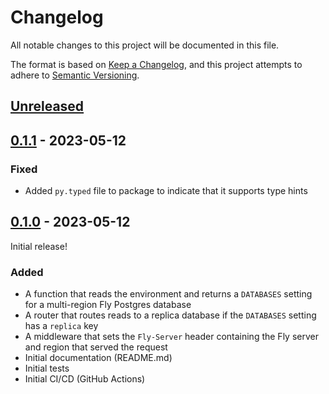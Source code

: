 # Changelog

All notable changes to this project will be documented in this file.

The format is based on [Keep a Changelog](https://keepachangelog.com/en/1.0.0/),
and this project attempts to adhere to [Semantic Versioning](https://semver.org/spec/v2.0.0.html).

## [Unreleased]

## [0.1.1] - 2023-05-12

### Fixed

- Added `py.typed` file to package to indicate that it supports type hints

## [0.1.0] - 2023-05-12

Initial release!

### Added

- A function that reads the environment and returns a `DATABASES` setting for a multi-region Fly Postgres database
- A router that routes reads to a replica database if the `DATABASES` setting has a `replica` key
- A middleware that sets the `Fly-Server` header containing the Fly server and region that served the request
- Initial documentation (README.md)
- Initial tests
- Initial CI/CD (GitHub Actions)

[unreleased]: https://github.com/joshuadavidthomas/django-flyio/compare/v0.1.1...HEAD
[0.1.1]: https://github.com/joshuadavidthomas/django-flyio/releases/tag/v0.1.1
[0.1.0]: https://github.com/joshuadavidthomas/django-flyio/releases/tag/v0.1.0
